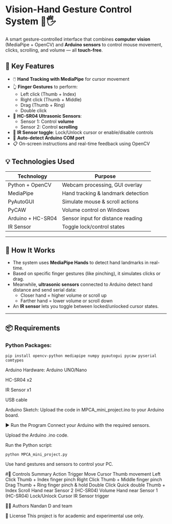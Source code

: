 # Vision-Hand Gesture Control System 🎯🖐️

A smart gesture-controlled interface that combines **computer vision** (MediaPipe + OpenCV) and **Arduino sensors** to control mouse movement, clicks, scrolling, and volume — all **touch-free**.



## 🔧 Key Features

- 🖱️ **Hand Tracking with MediaPipe** for cursor movement
- 👆 **Finger Gestures** to perform:
  - Left click (Thumb + Index)
  - Right click (Thumb + Middle)
  - Drag (Thumb + Ring)
  - Double click
- 🧭 **HC-SR04 Ultrasonic Sensors**:
  - Sensor 1: Control **volume**
  - Sensor 2: Control **scrolling**
- 🔄 **IR Sensor toggle**: Lock/Unlock cursor or enable/disable controls
- 🔌 **Auto-detect Arduino COM port**
- 📋 On-screen instructions and real-time feedback using OpenCV



## 💡 Technologies Used

| Technology       | Purpose                            |
|------------------|------------------------------------|
| Python + OpenCV  | Webcam processing, GUI overlay     |
| MediaPipe        | Hand tracking & landmark detection |
| PyAutoGUI        | Simulate mouse & scroll actions    |
| PyCAW            | Volume control on Windows          |
| Arduino + HC-SR04| Sensor input for distance reading  |
| IR Sensor        | Toggle lock/control states         |

---

## 🧠 How It Works

- The system uses **MediaPipe Hands** to detect hand landmarks in real-time.
- Based on specific finger gestures (like pinching), it simulates clicks or drag.
- Meanwhile, **ultrasonic sensors** connected to Arduino detect hand distance and send serial data:
  - Closer hand = higher volume or scroll up
  - Farther hand = lower volume or scroll down
- An **IR sensor** lets you toggle between locked/unlocked cursor states.

---

## 📦 Requirements

### Python Packages:
```
pip install opencv-python mediapipe numpy pyautogui pycaw pyserial comtypes
```
Arduino Hardware:
Arduino UNO/Nano

HC-SR04 x2

IR Sensor x1

USB cable

Arduino Sketch:
Upload the code in MPCA_mini_project.ino to your Arduino board.

▶️ Run the Program
Connect your Arduino with the required sensors.

Upload the Arduino .ino code.

Run the Python script:
```
python MPCA_mini_project.py
```
Use hand gestures and sensors to control your PC.

#📌 Controls Summary
Action	Trigger
Move Cursor	Thumb movement
Left Click	Thumb + Index finger pinch
Right Click	Thumb + Middle finger pinch
Drag	Thumb + Ring finger pinch & hold
Double Click	Quick double Thumb + Index
Scroll	Hand near Sensor 2 (HC-SR04)
Volume	Hand near Sensor 1 (HC-SR04)
Lock/Unlock Cursor	IR Sensor trigger

👨‍💻 Authors
Nandan D and team

📄 License
This project is for academic and experimental use only.

